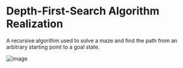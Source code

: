 Depth-First-Search Algorithm Realization
============================================
A recursive algorithm used to solve a maze and find the path from an arbitrary starting point to a goal state.


![image](https://github.com/user-attachments/assets/cc22bb73-2a76-4e9a-b7c8-88e1b1c4a459)
